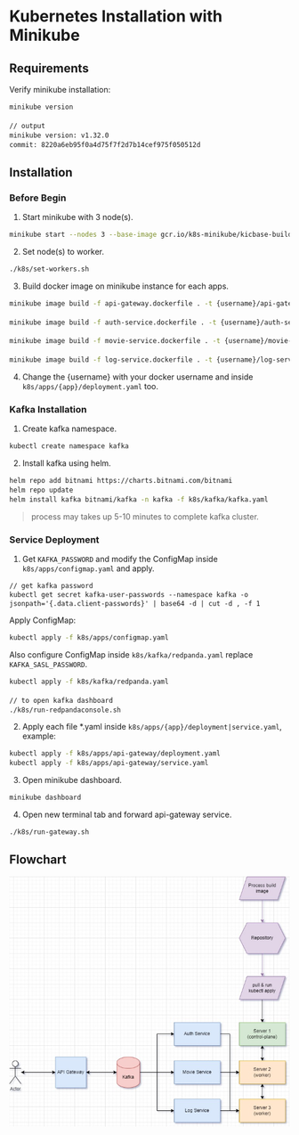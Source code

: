 # Kubernetes Installation with Minikube

## Requirements

Verify minikube installation:

```sh
minikube version

// output
minikube version: v1.32.0
commit: 8220a6eb95f0a4d75f7f2d7b14cef975f050512d
```

## Installation

### Before Begin

1. Start minikube with 3 node(s).

```sh
minikube start --nodes 3 --base-image gcr.io/k8s-minikube/kicbase-builds:v0.0.42-1703092832-17830
```

2. Set node(s) to worker.

```sh
./k8s/set-workers.sh
```

3. Build docker image on minikube instance for each apps.

```sh
minikube image build -f api-gateway.dockerfile . -t {username}/api-gateway:dev-0.1

minikube image build -f auth-service.dockerfile . -t {username}/auth-service:dev-0.1

minikube image build -f movie-service.dockerfile . -t {username}/movie-service:dev-0.1

minikube image build -f log-service.dockerfile . -t {username}/log-service:dev-0.1
```

4. Change the {username} with your docker username and inside `k8s/apps/{app}/deployment.yaml` too.

### Kafka Installation

1. Create kafka namespace.

```sh
kubectl create namespace kafka
```

2. Install kafka using helm.

```sh
helm repo add bitnami https://charts.bitnami.com/bitnami
helm repo update
helm install kafka bitnami/kafka -n kafka -f k8s/kafka/kafka.yaml
```

> process may takes up 5-10 minutes to complete kafka cluster.

### Service Deployment

1. Get `KAFKA_PASSWORD` and modify the ConfigMap inside `k8s/apps/configmap.yaml` and apply.

```
// get kafka password
kubectl get secret kafka-user-passwords --namespace kafka -o jsonpath='{.data.client-passwords}' | base64 -d | cut -d , -f 1
```

Apply ConfigMap:

```sh
kubectl apply -f k8s/apps/configmap.yaml
```

Also configure ConfigMap inside `k8s/kafka/redpanda.yaml` replace `KAFKA_SASL_PASSWORD`.

```sh
kubectl apply -f k8s/kafka/redpanda.yaml

// to open kafka dashboard
./k8s/run-redpandaconsole.sh
```

2. Apply each file \*.yaml inside `k8s/apps/{app}/deployment|service.yaml`, example:

```sh
kubectl apply -f k8s/apps/api-gateway/deployment.yaml
kubectl apply -f k8s/apps/api-gateway/service.yaml
```

3. Open minikube dashboard.

```sh
minikube dashboard
```

4. Open new terminal tab and forward api-gateway service.

```sh
./k8s/run-gateway.sh
```

## Flowchart

![Microservices-Logic](images/Microservices%20Logic.jpg)
